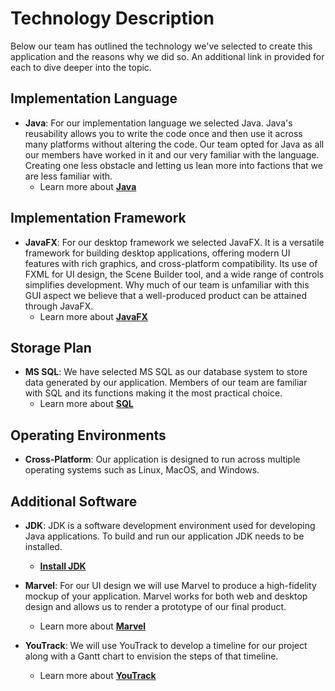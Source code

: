 # Technology Description
Below our team has outlined the technology we've selected to create this application and the reasons why we did so. An additional link in provided for each to dive deeper into the topic.

## Implementation Language 
+ **Java**: For our implementation language we selected Java. Java's reusability allows you to write the code once and then use it across many platforms without altering the code. Our team opted for Java as all our members have worked in it and our very familiar with the language. Creating one less obstacle and letting us lean more into factions that we are less familiar with.
  + Learn more about [**Java**](https://www.ibm.com/docs/en/aix/7.1?topic=monitoring-advantages-java)

## Implementation Framework
+ **JavaFX**: For our desktop framework we selected JavaFX. It is a versatile framework for building desktop applications, offering modern UI features with rich graphics, and cross-platform compatibility. Its use of FXML for UI design, the Scene Builder tool, and a wide range of controls simplifies development. Why much of our team is unfamiliar with this GUI aspect we believe that a well-produced product can be attained through JavaFX.
  + Learn more about [**JavaFX**](https://www.oracle.com/technical-resources/articles/java/casa.html)

## Storage Plan
+ **MS SQL**: We have selected MS SQL as our database system to store data generated by our application. Members of our team are familiar with SQL and its functions making it the most practical choice.
  + Learn more about [**SQL**](https://codeop.tech/what-is-sql/#:~:text=What%20is%20SQL%20used%20for,small%20datasets%20to%20large%20stacks.)

## Operating Environments
+ **Cross-Platform**: Our application is designed to run across multiple operating systems such as Linux, MacOS, and Windows.

## Additional Software
+ **JDK**: JDK is a software development environment used for developing Java applications. To build and run our application JDK needs to be installed.
  + [**Install JDK**](https://www.oracle.com/java/technologies/downloads/)
  
+ **Marvel**: For our UI design we will use Marvel to produce a high-fidelity mockup of your application. Marvel works for both web and desktop design and allows us to render a prototype of our final product.
  + Learn more about [**Marvel**](https://marvelapp.com/)
  
+ **YouTrack**: We will use YouTrack to develop a timeline for our project along with a Gantt chart to envision the steps of that timeline.
  + Learn more about [**YouTrack**](https://www.jetbrains.com/youtrack/?gclid=Cj0KCQjw7JOpBhCfARIsAL3bobeFxyC3gfzE_h2iG7DA30Ell1GVpWQSG6ky2A_kcYXKRiLiMK0OabQaAjrHEALw_wcB)
